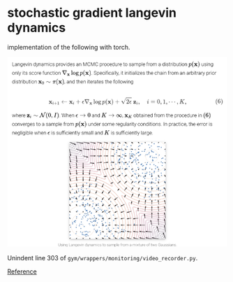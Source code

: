 # stochastic gradient langevin dynamics

implementation of the following with torch.

![reference](./intuit.png)

Unindent line 303 of `gym/wrappers/monitoring/video_recorder.py`. 

[Reference](https://yang-song.github.io/blog/2021/score/)

